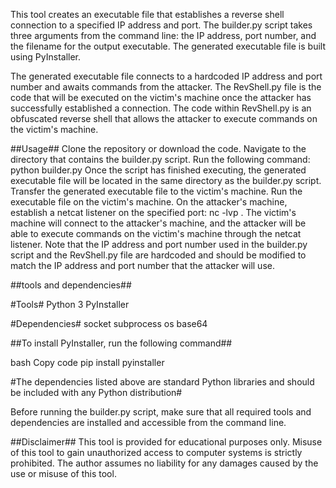 This tool creates an executable file that establishes a reverse shell connection to a specified IP address and port. The builder.py script takes three arguments from the command line: the IP address, port number, and the filename for the output executable. The generated executable file is built using PyInstaller.

The generated executable file connects to a hardcoded IP address and port number and awaits commands from the attacker. The RevShell.py file is the code that will be executed on the victim's machine once the attacker has successfully established a connection. The code within RevShell.py is an obfuscated reverse shell that allows the attacker to execute commands on the victim's machine.

##Usage##
Clone the repository or download the code.
Navigate to the directory that contains the builder.py script.
Run the following command: python builder.py <IP address> <port number> <output filename>
Once the script has finished executing, the generated executable file will be located in the same directory as the builder.py script.
Transfer the generated executable file to the victim's machine.
Run the executable file on the victim's machine.
On the attacker's machine, establish a netcat listener on the specified port: nc -lvp <port number>.
The victim's machine will connect to the attacker's machine, and the attacker will be able to execute commands on the victim's machine through the netcat listener.
Note that the IP address and port number used in the builder.py script and the RevShell.py file are hardcoded and should be modified to match the IP address and port number that the attacker will use.

 ##tools and dependencies##

#Tools#
Python 3
PyInstaller

#Dependencies#
socket
subprocess
os
base64

##To install PyInstaller, run the following command##

bash
Copy code
pip install pyinstaller

#The dependencies listed above are standard Python libraries and should be included with any Python distribution#

Before running the builder.py script, make sure that all required tools and dependencies are installed and accessible from the command line.

##Disclaimer##
This tool is provided for educational purposes only. Misuse of this tool to gain unauthorized access to computer systems is strictly prohibited. The author assumes no liability for any damages caused by the use or misuse of this tool.
